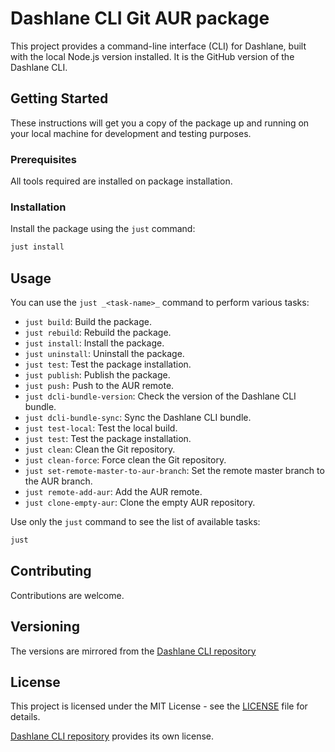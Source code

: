 
# Dashlane CLI Git AUR package

This project provides a command-line interface (CLI) for Dashlane, built with the local Node.js version installed. It is the GitHub version of the Dashlane CLI.

## Getting Started

These instructions will get you a copy of the package up and running on your local machine for development and testing purposes.

### Prerequisites

All tools required are installed on package installation.

### Installation

Install the package using the `just` command:

```zsh
just install
```

## Usage

You can use the `just _<task-name>_` command to perform various tasks:

- `just build`: Build the package.
- `just rebuild`: Rebuild the package.
- `just install`: Install the package.
- `just uninstall`: Uninstall the package.
- `just test`: Test the package installation.
- `just publish`: Publish the package.
- `just push:` Push to the AUR remote.
- `just dcli-bundle-version`: Check the version of the Dashlane CLI bundle.
- `just dcli-bundle-sync`: Sync the Dashlane CLI bundle.
- `just test-local`: Test the local build.
- `just test`: Test the package installation.
- `just clean`: Clean the Git repository.
- `just clean-force`: Force clean the Git repository.
- `just set-remote-master-to-aur-branch`: Set the remote master branch to the AUR branch.
- `just remote-add-aur`: Add the AUR remote.
- `just clone-empty-aur`: Clone the empty AUR repository.


Use only the `just` command to see the list of available tasks:

```zsh
just
```

## Contributing

Contributions are welcome.

## Versioning

The versions are mirrored from the [Dashlane CLI repository](https://github.com/Dashlane/dashlane-cli.git)

## License

This project is licensed under the MIT License - see the [LICENSE](LICENSE) file for details.

[Dashlane CLI repository](https://github.com/Dashlane/dashlane-cli.git) provides its own license.
